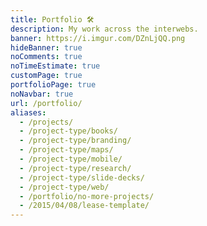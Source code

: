 ```yaml
---
title: Portfolio 🛠️
description: My work across the interwebs.
banner: https://i.imgur.com/DZnLjQQ.png
hideBanner: true
noComments: true
noTimeEstimate: true
customPage: true
portfolioPage: true
noNavbar: true
url: /portfolio/
aliases:
  - /projects/
  - /project-type/books/
  - /project-type/branding/
  - /project-type/maps/
  - /project-type/mobile/
  - /project-type/research/
  - /project-type/slide-decks/
  - /project-type/web/
  - /portfolio/no-more-projects/
  - /2015/04/08/lease-template/
---
```

